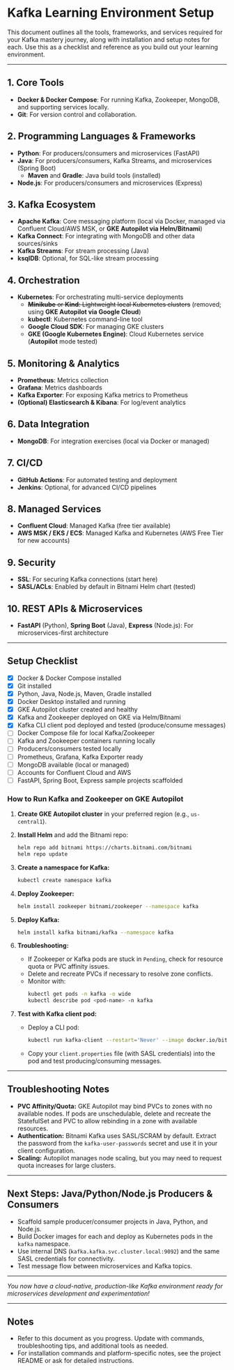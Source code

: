# Kafka Learning Environment Setup

This document outlines all the tools, frameworks, and services required for your Kafka mastery journey, along with installation and setup notes for each. Use this as a checklist and reference as you build out your learning environment.

---

## 1. Core Tools
- **Docker & Docker Compose**: For running Kafka, Zookeeper, MongoDB, and supporting services locally.
- **Git**: For version control and collaboration.

## 2. Programming Languages & Frameworks
- **Python**: For producers/consumers and microservices (FastAPI)
- **Java**: For producers/consumers, Kafka Streams, and microservices (Spring Boot)
  - **Maven** and **Gradle**: Java build tools (installed)
- **Node.js**: For producers/consumers and microservices (Express)

## 3. Kafka Ecosystem
- **Apache Kafka**: Core messaging platform (local via Docker, managed via Confluent Cloud/AWS MSK, or **GKE Autopilot via Helm/Bitnami**)
- **Kafka Connect**: For integrating with MongoDB and other data sources/sinks
- **Kafka Streams**: For stream processing (Java)
- **ksqlDB**: Optional, for SQL-like stream processing

## 4. Orchestration
- **Kubernetes**: For orchestrating multi-service deployments
  - ~~**Minikube** or **Kind**: Lightweight local Kubernetes clusters~~ (removed; using **GKE Autopilot via Google Cloud**)
  - **kubectl**: Kubernetes command-line tool
  - **Google Cloud SDK**: For managing GKE clusters
  - **GKE (Google Kubernetes Engine)**: Cloud Kubernetes service (**Autopilot** mode tested)

## 5. Monitoring & Analytics
- **Prometheus**: Metrics collection
- **Grafana**: Metrics dashboards
- **Kafka Exporter**: For exposing Kafka metrics to Prometheus
- **(Optional) Elasticsearch & Kibana**: For log/event analytics

## 6. Data Integration
- **MongoDB**: For integration exercises (local via Docker or managed)

## 7. CI/CD
- **GitHub Actions**: For automated testing and deployment
- **Jenkins**: Optional, for advanced CI/CD pipelines

## 8. Managed Services
- **Confluent Cloud**: Managed Kafka (free tier available)
- **AWS MSK / EKS / ECS**: Managed Kafka and Kubernetes (AWS Free Tier for new accounts)

## 9. Security
- **SSL**: For securing Kafka connections (start here)
- **SASL/ACLs**: Enabled by default in Bitnami Helm chart (tested)

## 10. REST APIs & Microservices
- **FastAPI** (Python), **Spring Boot** (Java), **Express** (Node.js): For microservices-first architecture

---

## Setup Checklist
- [x] Docker & Docker Compose installed
- [x] Git installed
- [x] Python, Java, Node.js, Maven, Gradle installed
- [x] Docker Desktop installed and running
- [x] GKE Autopilot cluster created and healthy
- [x] Kafka and Zookeeper deployed on GKE via Helm/Bitnami
- [x] Kafka CLI client pod deployed and tested (produce/consume messages)
- [ ] Docker Compose file for local Kafka/Zookeeper
- [ ] Kafka and Zookeeper containers running locally
- [ ] Producers/consumers tested locally
- [ ] Prometheus, Grafana, Kafka Exporter ready
- [ ] MongoDB available (local or managed)
- [ ] Accounts for Confluent Cloud and AWS
- [ ] FastAPI, Spring Boot, Express sample projects scaffolded

### How to Run Kafka and Zookeeper on GKE Autopilot

1. **Create GKE Autopilot cluster** in your preferred region (e.g., `us-central1`).
2. **Install Helm** and add the Bitnami repo:
   ```sh
   helm repo add bitnami https://charts.bitnami.com/bitnami
   helm repo update
   ```
3. **Create a namespace for Kafka:**
   ```sh
   kubectl create namespace kafka
   ```
4. **Deploy Zookeeper:**
   ```sh
   helm install zookeeper bitnami/zookeeper --namespace kafka
   ```
5. **Deploy Kafka:**
   ```sh
   helm install kafka bitnami/kafka --namespace kafka
   ```
6. **Troubleshooting:**
   - If Zookeeper or Kafka pods are stuck in `Pending`, check for resource quota or PVC affinity issues.
   - Delete and recreate PVCs if necessary to resolve zone conflicts.
   - Monitor with:
     ```sh
     kubectl get pods -n kafka -o wide
     kubectl describe pod <pod-name> -n kafka
     ```

7. **Test with Kafka client pod:**
   - Deploy a CLI pod:
     ```sh
     kubectl run kafka-client --restart='Never' --image docker.io/bitnami/kafka:4.0.0-debian-12-r3 --namespace kafka --command -- sleep infinity
     ```
   - Copy your `client.properties` file (with SASL credentials) into the pod and test producing/consuming messages.

---

## Troubleshooting Notes
- **PVC Affinity/Quota:** GKE Autopilot may bind PVCs to zones with no available nodes. If pods are unschedulable, delete and recreate the StatefulSet and PVC to allow rebinding in a zone with available resources.
- **Authentication:** Bitnami Kafka uses SASL/SCRAM by default. Extract the password from the `kafka-user-passwords` secret and use it in your client configuration.
- **Scaling:** Autopilot manages node scaling, but you may need to request quota increases for large clusters.

---

## Next Steps: Java/Python/Node.js Producers & Consumers
- Scaffold sample producer/consumer projects in Java, Python, and Node.js.
- Build Docker images for each and deploy as Kubernetes pods in the `kafka` namespace.
- Use internal DNS (`kafka.kafka.svc.cluster.local:9092`) and the same SASL credentials for connectivity.
- Test message flow between microservices and Kafka topics.

---

_You now have a cloud-native, production-like Kafka environment ready for microservices development and experimentation!_

---

## Notes
- Refer to this document as you progress. Update with commands, troubleshooting tips, and additional tools as needed.
- For installation commands and platform-specific notes, see the project README or ask for detailed instructions.
